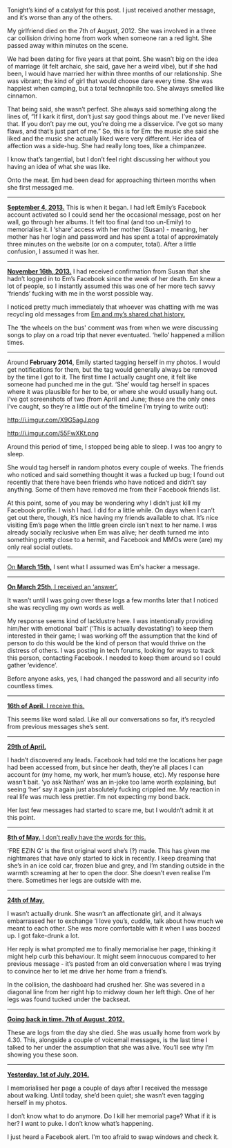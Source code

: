 Tonight’s kind of a catalyst for this post. I just received another message, and it’s worse than any of the others. 

My girlfriend died on the 7th of August, 2012. She was involved in a three car collision driving home from work when someone ran a red light. She passed away within minutes on the scene.

We had been dating for five years at that point. She wasn’t big on the idea of marriage (it felt archaic, she said, gave her a weird vibe), but if she had been, I would have married her within three months of our relationship. She was vibrant; the kind of girl that would choose dare every time. She was happiest when camping, but a total technophile too. She always smelled like cinnamon.

That being said, she wasn’t perfect. She always said something along the lines of, “If I kark it first, don’t just say good things about me. I’ve never liked that. If you don’t pay me out, you’re doing me a disservice. I’ve got so many flaws, and that’s just part of me.” So, this is for Em: the music she said she liked and the music she actually liked were very different. Her idea of affection was a side-hug. She had really long toes, like a chimpanzee. 

I know that’s tangential, but I don’t feel right discussing her without you having an idea of what she was like. 

Onto the meat. Em had been dead for approaching thirteen months when she first messaged me. 

---
[**September 4, 2013.**](http://i.imgur.com/UMh0nZl.png) This is when it began. I had left Emily’s Facebook account activated so I could send her the occasional message, post on her wall, go through her albums. It felt too final (and too un-Emily) to memorialise it. I ‘share’ access with her mother (Susan) - meaning, her mother has her login and password and has spent a total of approximately three minutes on the website (or on a computer, total). After a little confusion, I assumed it was her.

---
[**November 16th, 2013.**](http://i.imgur.com/y0yzVaj.png) I had received confirmation from Susan that she hadn’t logged in to Em’s Facebook since the week of her death. Em knew a lot of people, so I instantly assumed this was one of her more tech savvy ‘friends’ fucking with me in the worst possible way. 

I noticed pretty much immediately that whoever was chatting with me was recycling old messages from [Em and my’s shared chat history.](http://i.imgur.com/fw80ZJG.png)

The ‘the wheels on the bus' comment was from when we were discussing songs to play on a road trip that never eventuated. ‘hello’ happened a million times.

---
Around **February 2014**, Emily started tagging herself in my photos. I would get notifications for them, but the tag would generally always be removed by the time I got to it. The first time I actually caught one, it felt like someone had punched me in the gut. ‘She’ would tag herself in spaces where it was plausible for her to be, or where she would usually hang out. I’ve got screenshots of two (from April and June; these are the only ones I’ve caught, so they’re a little out of the timeline I’m trying to write out):

http://i.imgur.com/X9G5agJ.png

http://i.imgur.com/55FwXKt.png

Around this period of time, I stopped being able to sleep. I was too angry to sleep. 

She would tag herself in random photos every couple of weeks. The friends who noticed and said something thought it was a fucked up bug; I found out recently that there have been friends who have noticed and didn’t say anything. Some of them have removed me from their Facebook friends list.

At this point, some of you may be wondering why I didn’t just kill my Facebook profile. I wish I had. I did for a little while. On days when I can’t get out there, though, it’s nice having my friends available to chat. It’s nice visiting Em’s page when the little green circle isn’t next to her name. I was already socially reclusive when Em was alive; her death turned me into something pretty close to a hermit, and Facebook and MMOs were (are) my only real social outlets.

---
[On **March 15th,**](http://i.imgur.com/KIL2Mx5.png) I sent what I assumed was Em's hacker a message.

---
[**On March 25th**, I received an ‘answer’.](http://i.imgur.com/j3HwZzv.png)

It wasn’t until I was going over these logs a few months later that I noticed she was recycling my own words as well.
 
My response seems kind of lacklustre here. I was intentionally providing him/her with emotional ‘bait’ (‘This is actually devastating’) to keep them interested in their game; I was working off the assumption that the kind of person to do this would be the kind of person that would thrive on the distress of others. I was posting in tech forums, looking for ways to track this person, contacting Facebook. I needed to keep them around so I could gather ‘evidence’.

Before anyone asks, yes, I had changed the password and all security info countless times.

---
[**16th of April.** I receive this.](http://i.imgur.com/uvadlGa.png)

This seems like word salad. Like all our conversations so far, it’s recycled from previous messages she’s sent.

---
[**29th of April.**](http://i.imgur.com/FGmhuUQ.png)

I hadn’t discovered any leads. Facebook had told me the locations her page had been accessed from, but since her death, they’re all places I can account for (my home, my work, her mum’s house, etc). My response here wasn’t bait. ‘yo ask Nathan’ was an in-joke too lame worth explaining, but seeing ‘her’ say it again just absolutely fucking crippled me. My reaction in real life was much less prettier. I’m not expecting my bond back.

Her last few messages had started to scare me, but I wouldn’t admit it at this point.

---
[**8th of May.** I don’t really have the words for this.](http://i.imgur.com/GNL8TcO.png)

‘FRE EZIN G’ is the first original word she’s (?) made. This has given me nightmares that have only started to kick in recently. I keep dreaming that she’s in an ice cold car, frozen blue and grey, and I’m standing outside in the warmth screaming at her to open the door. She doesn’t even realise I’m there. Sometimes her legs are outside with me.

---
[**24th of May.**](http://i.imgur.com/z295fHw.png)

I wasn’t actually drunk. She wasn’t an affectionate girl, and it always embarrassed her to exchange ‘I love you’s, cuddle, talk about how much we meant to each other. She was more comfortable with it when I was boozed up. I got fake-drunk a lot.

Her reply is what prompted me to finally memorialise her page, thinking it might help curb this behaviour. It might seem innocuous compared to her previous message - it’s pasted from an old conversation where I was trying to convince her to let me drive her home from a friend’s. 

In the collision, the dashboard had crushed her. She was severed in a diagonal line from her right hip to midway down her left thigh. One of her legs was found tucked under the backseat. 

---
[**Going back in time. 7th of August, 2012.**](http://i.imgur.com/ujUNJQm.png)

These are logs from the day she died. She was usually home from work by 4.30. This, alongside a couple of voicemail messages, is the last time I talked to her under the assumption that she was alive. You’ll see why I’m showing you these soon.

---
[**Yesterday. 1st of July, 2014.**](http://imgur.com/W6qzAZI)

I memorialised her page a couple of days after I received the message about walking. Until today, she’d been quiet; she wasn’t even tagging herself in my photos. 

I don’t know what to do anymore. Do I kill her memorial page? What if it is her? I want to puke. I don’t know what’s happening. 

I just heard a Facebook alert. I'm too afraid to swap windows and check it.
